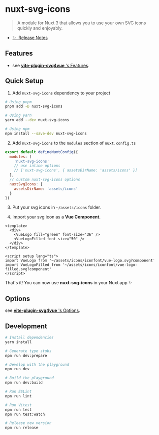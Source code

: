 # nuxt-svg-icons

> A module for Nuxt 3 that allows you to use your own SVG icons quickly and enjoyably.

- [✨ &nbsp;Release Notes](/CHANGELOG.md)
<!-- - [📖 &nbsp;Documentation](https://example.com) -->

## Features

- see <a href="https://github.com/yisibell/vite-plugin-svg4vue#features" target="_blank">**vite-plugin-svg4vue** 's Features</a>.

## Quick Setup

1. Add `nuxt-svg-icons` dependency to your project

```bash
# Using pnpm
pnpm add -D nuxt-svg-icons

# Using yarn
yarn add --dev nuxt-svg-icons

# Using npm
npm install --save-dev nuxt-svg-icons
```

2. Add `nuxt-svg-icons` to the `modules` section of `nuxt.config.ts`

```js
export default defineNuxtConfig({
  modules: [
    'nuxt-svg-icons'
    // use inline options
    // ['nuxt-svg-icons', { assetsDirName: 'assets/icons' }]
  ],
  // custom nuxt-svg-icons options
  nuxtSvgIcons: {
    assetsDirName: 'assets/icons'
  }
})
```

3. Put your svg icons in `~/assets/icons` folder.

4. Import your svg icon as a **Vue Component**.

``` vue
<template>
  <div>
    <VueLogo fill="green" font-size="36" />
    <VueLogoFilled font-size="50" />
  </div>
</template>

<script setup lang="ts">
import VueLogo from '~/assets/icons/iconfont/vue-logo.svg?component'
import VueLogoFilled from '~/assets/icons/iconfont/vue-logo-filled.svg?component'
</script>
```

That's it! You can now use **nuxt-svg-icons** in your Nuxt app ✨

## Options

see <a href="https://github.com/yisibell/vite-plugin-svg4vue#options">**vite-plugin-svg4vue** 's Options</a>.

## Development

```bash
# Install dependencies
yarn install

# Generate type stubs
npm run dev:prepare

# Develop with the playground
npm run dev

# Build the playground
npm run dev:build

# Run ESLint
npm run lint

# Run Vitest
npm run test
npm run test:watch

# Release new version
npm run release
```
